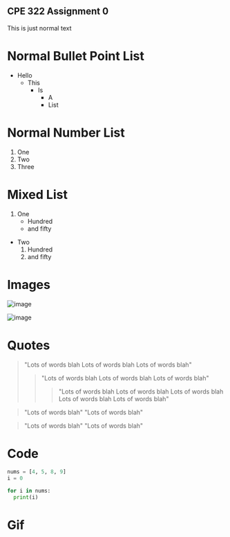 ## CPE 322 Assignment 0

This is just normal text

# Normal Bullet Point List
- Hello
  - This
    - Is
      - A
      - List
# Normal Number List
1. One
2. Two
3. Three

# Mixed List
1. One
      - Hundred
      - and fifty

- Two
    1. Hundred
    2. and fifty

 # Images
 
![image](https://github.com/juchen3637/CPE-322/assets/103432641/db0b906b-79b0-46c3-a42c-266f4bde3e2f)

![image](https://github.com/juchen3637/CPE-322/assets/103432641/a5d7d77f-dd23-4bf7-8c6d-41bcbcf408ad)

# Quotes

> "Lots of words blah Lots of words blah Lots of words blah"
> > "Lots of words blah  Lots of words blah  Lots of words blah"
> > > "Lots of words blah Lots of words blah Lots of words blah Lots of words blah Lots of words blah"

> "Lots of words blah"
> "Lots of words blah"

> "Lots of words blah"
  "Lots of words blah"

# Code

```python
nums = [4, 5, 8, 9]
i = 0

for i in nums:
  print(i)
```

# Gif



